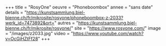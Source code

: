 +++
title = "RosyOne"
oeuvre = "Phoneboombox"
annee = "sans date"
details = "https://kunstsammlung.biel-bienne.ch/fr/mikrosite/rosyone/phoneboombox-z-2033?werk_id=7473892&ort="
autres = "https://kunstsammlung.biel-bienne.ch/fr/mikrosite/rosyone/"
site = "https://www.rosyone.com/"
image = "/images/z2033.jpg"
video = "https://www.youtube.com/watch?v=OcGiHZtFf28"
+++
